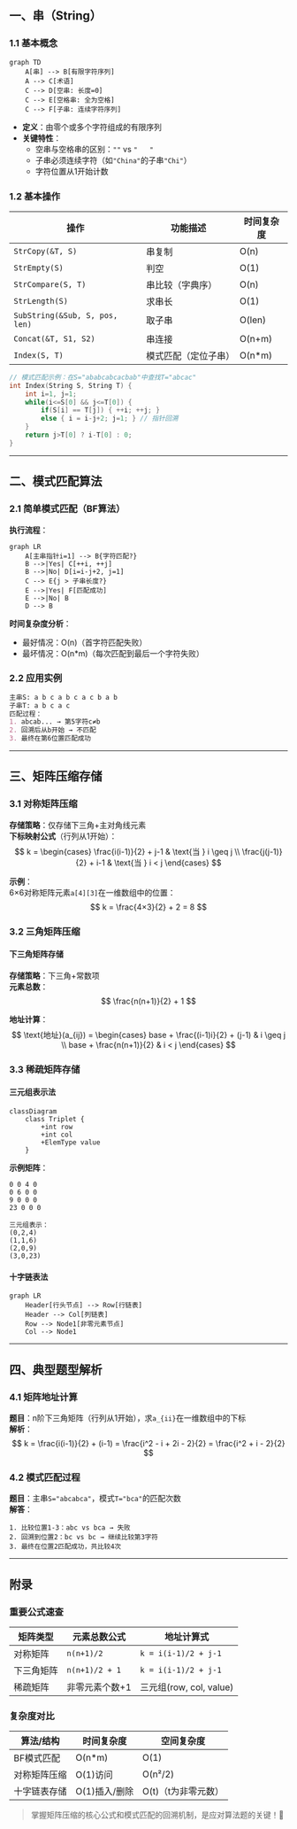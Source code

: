 
## 一、串（String）
### 1.1 基本概念
```mermaid
graph TD
    A[串] --> B[有限字符序列]
    A --> C[术语]
    C --> D[空串: 长度=0]
    C --> E[空格串: 全为空格]
    C --> F[子串: 连续字符序列]
```

- **定义**：由零个或多个字符组成的有限序列
- **关键特性**：
  - 空串与空格串的区别：`""` vs `"   "`
  - 子串必须连续字符（如`"China"`的子串`"Chi"`）
  - 字符位置从1开始计数

### 1.2 基本操作
| 操作                | 功能描述                     | 时间复杂度 |
|---------------------|----------------------------|-----------|
| `StrCopy(&T, S)`    | 串复制                      | O(n)      |
| `StrEmpty(S)`       | 判空                       | O(1)      |
| `StrCompare(S, T)`  | 串比较（字典序）             | O(n)      |
| `StrLength(S)`      | 求串长                     | O(1)      |
| `SubString(&Sub, S, pos, len)` | 取子串           | O(len)    |
| `Concat(&T, S1, S2)`| 串连接                     | O(n+m)    |
| `Index(S, T)`       | 模式匹配（定位子串）         | O(n*m)    |

```c
// 模式匹配示例：在S="ababcabcacbab"中查找T="abcac"
int Index(String S, String T) {
    int i=1, j=1;
    while(i<=S[0] && j<=T[0]) {
        if(S[i] == T[j]) { ++i; ++j; }
        else { i = i-j+2; j=1; } // 指针回溯
    }
    return j>T[0] ? i-T[0] : 0;
}
```

---
## 二、模式匹配算法
### 2.1 简单模式匹配（BF算法）
**执行流程**：
```mermaid
graph LR
    A[主串指针i=1] --> B{字符匹配?}
    B -->|Yes| C[++i, ++j]
    B -->|No| D[i=i-j+2, j=1]
    C --> E{j > 子串长度?}
    E -->|Yes| F[匹配成功]
    E -->|No| B
    D --> B
```

**时间复杂度分析**：
- 最好情况：O(n)（首字符匹配失败）
- 最坏情况：O(n*m)（每次匹配到最后一个字符失败）

### 2.2 应用实例
```markdown
主串S: a b c a b c a c b a b  
子串T: a b c a c  
匹配过程：  
1. abcab... → 第5字符c≠b  
2. 回溯后从b开始 → 不匹配  
3. 最终在第6位置匹配成功
```

---
## 三、矩阵压缩存储
### 3.1 对称矩阵压缩
**存储策略**：仅存储下三角+主对角线元素  
**下标映射公式**（行列从1开始）：
$$
k = \begin{cases}
\frac{i(i-1)}{2} + j-1 & \text{当 } i \geq j \\
\frac{j(j-1)}{2} + i-1 & \text{当 } i < j
\end{cases}
$$

**示例**：  
6×6对称矩阵元素`a[4][3]`在一维数组中的位置：
$$
k = \frac{4×3}{2} + 2 = 8
$$

### 3.2 三角矩阵压缩
#### 下三角矩阵存储
**存储策略**：下三角+常数项  
**元素总数**：
$$
\frac{n(n+1)}{2} + 1
$$

**地址计算**：
$$
\text{地址}(a_{ij}) = \begin{cases}
base + \frac{(i-1)i}{2} + (j-1) & i \geq j \\
base + \frac{n(n+1)}{2} & i < j
\end{cases}
$$

### 3.3 稀疏矩阵存储
#### 三元组表示法
```mermaid
classDiagram
    class Triplet {
        +int row
        +int col
        +ElemType value
    }
```

**示例矩阵**：
```
0 0 4 0  
0 6 0 0  
9 0 0 0  
23 0 0 0

三元组表示：
(0,2,4)  
(1,1,6)  
(2,0,9)  
(3,0,23)
```

#### 十字链表法
```mermaid
graph LR
    Header[行头节点] --> Row[行链表]
    Header --> Col[列链表]
    Row --> Node1[非零元素节点]
    Col --> Node1
```

---
## 四、典型题型解析
### 4.1 矩阵地址计算
**题目**：n阶下三角矩阵（行列从1开始），求`a_{ii}`在一维数组中的下标  
**解析**：
$$
k = \frac{i(i-1)}{2} + (i-1) = \frac{i^2 - i + 2i - 2}{2} = \frac{i^2 + i - 2}{2}
$$

### 4.2 模式匹配过程
**题目**：主串`S="abcabca"`，模式`T="bca"`的匹配次数  
**解答**：
```step
1. 比较位置1-3：abc vs bca → 失败  
2. 回溯到位置2：bc vs bc → 继续比较第3字符  
3. 最终在位置2匹配成功，共比较4次
```

---
## 附录
### 重要公式速查
| 矩阵类型       | 元素总数公式              | 地址计算式                  |
|---------------|-------------------------|---------------------------|
| 对称矩阵       | `n(n+1)/2`             | `k = i(i-1)/2 + j-1`      |
| 下三角矩阵     | `n(n+1)/2 + 1`         | `k = i(i-1)/2 + j-1`      |
| 稀疏矩阵       | 非零元素个数+1          | 三元组(row, col, value)    |

### 复杂度对比
| 算法/结构      | 时间复杂度          | 空间复杂度       |
|---------------|--------------------|----------------|
| BF模式匹配     | O(n*m)            | O(1)           |
| 对称矩阵压缩   | O(1)访问          | O(n²/2)        |
| 十字链表存储   | O(1)插入/删除     | O(t)（t为非零元数）|

> 掌握矩阵压缩的核心公式和模式匹配的回溯机制，是应对算法题的关键！🚀
